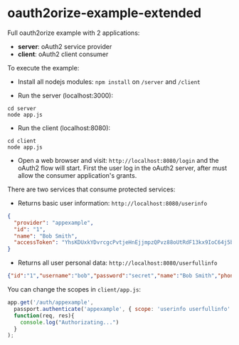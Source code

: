 oauth2orize-example-extended
===========================

Full oauth2orize example with 2 applications:
* __server__: oAuth2 service provider
* __client__: oAuth2 client consumer

To execute the example:
* Install all nodejs modules: `npm install` on `/server` and `/client`

* Run the server (localhost:3000):

```
cd server
node app.js
```

* Run the client (localhost:8080):

```
cd client
node app.js
```

* Open a web browser and visit: `http://localhost:8080/login` and the oAuth2 flow will start. First the user log in the oAuth2 server, after must allow the consumer application's grants.

There are two services that consume protected services:

* Returns basic user information:
`http://localhost:8080/userinfo`

```json
{
  "provider": "appexample",
  "id": "1",
  "name": "Bob Smith",
  "accessToken": "YhsKDUxkYDvrcgcPvtjeHnEjjmpzQPvz88oUtRdF13kx9IoC64j5buIJXoUELuewAc8eD0Q3fiBiufmLbj8KNFc1PR9dv3EFJcgRUPMuTrepddhvmOmeAHjDDtSLvbF04550rJ5AuOJDM6Yaqz2a3Ya0w32dZYOxww11peTQ3KooqpjRnXpzICQG25V428QQORwQwZkzmUxOcgR5TyylXUVSUhS36mhpyKEIEavCRdtc2bSBxCNijzOEU7c2e1cR"
}
```

* Returns all user personal data:
`http://localhost:8080/userfullinfo`
```json
{"id":"1","username":"bob","password":"secret","name":"Bob Smith","phoneNumber":"785-873-3930","email":"bob@email.com","address":"968 Sherman Street, Everest","birthday":"02-02-1992"}
```

You can change the scopes in `client/app.js`:

```js
app.get('/auth/appexample',
  passport.authenticate('appexample', { scope: 'userinfo userfullinfo' }),
  function(req, res){
    console.log("Authorizating...")
  }
);
```
